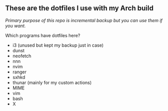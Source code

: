 ## These are the dotfiles I use with my Arch build

*Primary purpose of this repo is incremental backup but you can use them if you want.*

Which programs have dotfiles here?

- i3 (unused but kept my backup just in case)
- dunst
- neofetch
- nnn
- nvim
- ranger
- sxhkd
- thunar (mainly for my custom actions)
- MIME
- vim
- bash
- X
